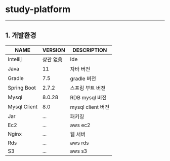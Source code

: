 # study-platform

---
## 1. 개발환경
| NAME | VERSION | DESCRIPTION |
| ------ | ----------- | ----------- |
| Intellij   | 상관 없음  | Ide      |
| Java   | 11  | 자바 버전      |
| Gradle   | 7.5    | gradle 버전      |
| Spring Boot   | 2.7.2                 | 스프링 부트 버전       |
| Mysql   | 8.0.28 | RDB mysql 버전       |
| Mysql Client   | 8.0            | mysql client 버전       |
| Jar   | ...            | 패키징       |
| Ec2   | ...            | aws ec2       |
| Nginx   | ...            | 웹 서버      |
| Rds   | ...            | aws rds       |
| S3   | ...            | aws s3       |
